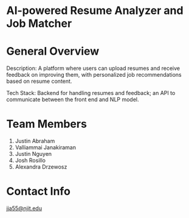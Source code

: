 # AI-powered Resume Analyzer and Job Matcher

# General Overview

Description: A platform where users can upload resumes and receive feedback on improving them, with personalized job recommendations based on resume content.

Tech Stack: Backend for handling resumes and feedback; an API to communicate between the front end and NLP model.

# Team Members

 1. Justin Abraham
 2. Valliammai Janakiraman
 3. Justin Nguyen
 4. Josh Rosillo
 5. Alexandra Drzewosz

# Contact Info

jja55@njit.edu

